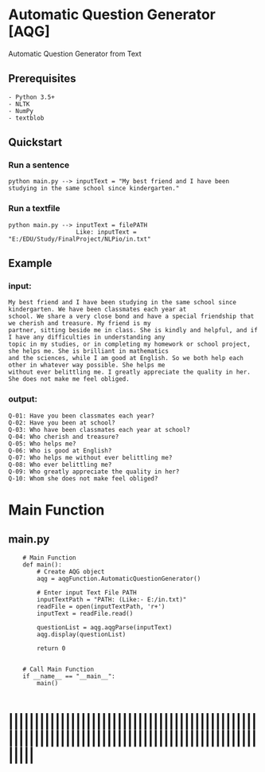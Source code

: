# Automatic Question Generator [AQG]
Automatic Question Generator from Text


Prerequisites
-------------
```
- Python 3.5+
- NLTK
- NumPy
- textblob
```

## Quickstart
### Run a sentence
```
python main.py --> inputText = "My best friend and I have been studying in the same school since kindergarten."
```

### Run a textfile
```
python main.py --> inputText = filePATH
                   Like: inputText = "E:/EDU/Study/FinalProject/NLPio/in.txt"
```


## Example
### input:
```
My best friend and I have been studying in the same school since kindergarten. We have been classmates each year at 
school. We share a very close bond and have a special friendship that we cherish and treasure. My friend is my 
partner, sitting beside me in class. She is kindly and helpful, and if I have any difficulties in understanding any 
topic in my studies, or in completing my homework or school project, she helps me. She is brilliant in mathematics 
and the sciences, while I am good at English. So we both help each other in whatever way possible. She helps me 
without ever belittling me. I greatly appreciate the quality in her. She does not make me feel obliged.
```

### output:
```
Q-01: Have you been classmates each year?
Q-02: Have you been at school?
Q-03: Who have been classmates each year at school?
Q-04: Who cherish and treasure?
Q-05: Who helps me?
Q-06: Who is good at English?
Q-07: Who helps me without ever belittling me?
Q-08: Who ever belittling me?
Q-09: Who greatly appreciate the quality in her?
Q-10: Whom she does not make feel obliged?
```

# Main Function
## main.py
```
    # Main Function
    def main():
        # Create AQG object
        aqg = aqgFunction.AutomaticQuestionGenerator()

        # Enter input Text File PATH
        inputTextPath = "PATH: (Like:- E:/in.txt)"
        readFile = open(inputTextPath, 'r+')
        inputText = readFile.read()

        questionList = aqg.aqgParse(inputText)
        aqg.display(questionList)

        return 0


    # Call Main Function
    if __name__ == "__main__":
        main()
 
```


|||||||||||||||||||||||||||||||||||||||||||||||||||||||||||||||||||||||||||||||||||||||||||||||||||||
=====================================================================================================
